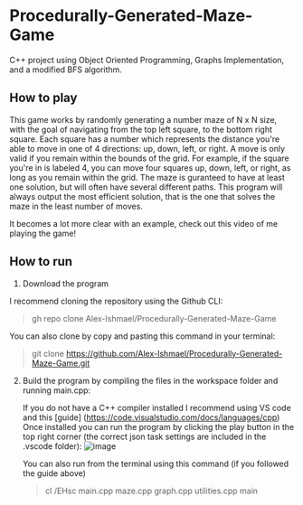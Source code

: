# Procedurally-Generated-Maze-Game
C++ project using Object Oriented Programming, Graphs Implementation, and a modified BFS algorithm.

## How to play
This game works by randomly generating a number maze of N x N size, with the goal of navigating from the top left square, to the bottom right square.
Each square has a number which represents the distance you're able to move in one of 4 directions: up, down, left, or right.
A move is only valid if you remain within the bounds of the grid.
For example, if the square you're in is labeled 4, you can move four squares up, down, left, or right, as long as you remain within the grid.
The maze is guranteed to have at least one solution, but will often have several different paths.
This program will always output the most efficient solution, that is the one that solves the maze in the least number of moves.

It becomes a lot more clear with an example, check out this video of me playing the game!

## How to run

1) Download the program

I recommend cloning the repository using the Github CLI:
> gh repo clone Alex-Ishmael/Procedurally-Generated-Maze-Game

You can also clone by copy and pasting this command in your terminal:
>git clone https://github.com/Alex-Ishmael/Procedurally-Generated-Maze-Game.git

2) Build the program by compiling the files in the workspace folder and running main.cpp:

   If you do not have a C++ compiler installed I recommend using VS code and this [guide] (https://code.visualstudio.com/docs/languages/cpp)   
   Once installed you can run the program by clicking the play button in the top right corner (the correct json task settings are included in the .vscode folder):
   ![image](https://github.com/Alex-Ishmael/Procedurally-Generated-Maze-Game/assets/92725864/b0c123b8-a3c7-4903-b191-3e5554d6f509)

   You can also run from the terminal using this command (if you followed the guide above)
   > cl /EHsc main.cpp maze.cpp graph.cpp utilities.cpp
   > main

   
   

   

